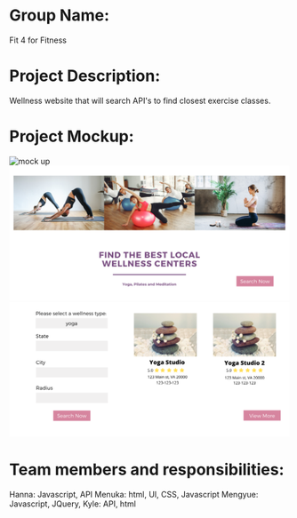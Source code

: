 # Group Name: 
Fit 4 for Fitness 

# Project Description: 
Wellness website that will search API's to find closest exercise classes. 

# Project Mockup:
![mock up](./assets/mockup.png)
![mock up](./assets/mockup2.png)
![mock up](./assets/mockup3.png)

# Team members and responsibilities:
Hanna: Javascript, API
Menuka: html, UI, CSS, Javascript
Mengyue: Javascript, JQuery,
Kyle: API, html